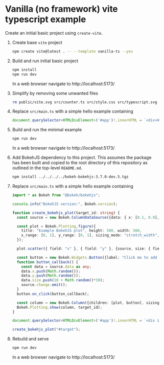 # Vanilla (no framework) vite typescript example

Create an initial basic project using `create-vite`.

1. Create base `vite` project

    ```bash
    npm create vite@latest . -- --template vanilla-ts --yes
    ```

2. Build and run initial basic project

    ```bash
    npm install
    npm run dev
    ```

    In a web browser navigate to http://localhost:5173/

3. Simplify by removing some unwanted files

    ```bash
    rm public/vite.svg src/counter.ts src/style.css src/typescript.svg
    ```

4. Replace `src/main.ts` with a simple hello example containing

    ```typescript
    document.querySelector<HTMLDivElement>('#app')!.innerHTML = `<div>Hello</div>`
    ```

5. Build and run the minimal example

    ```bash
    npm run dev
    ```

    In a web browser navigate to http://localhost:5173/

6. Add BokehJS dependency to this project. This assumes the package has been built and copied to the root directory of this repository as outlined in the top-level `README.md`.

    ```bash
    npm install ../../../../bokeh-bokehjs-3.7.0-dev.5.tgz
    ```

7. Replace `src/main.ts` with a simple hello example containing

    ```typescript
    import * as Bokeh from "@bokeh/bokehjs";

    console.info("BokehJS version:", Bokeh.version);

    function create_bokehjs_plot(target_id: string) {
      const source = new Bokeh.ColumnDataSource({data: { x: [0.1, 0.9], y: [0.1, 0.9], size: [40, 10] }});

      const plot = Bokeh.Plotting.figure({
        title: "Example BokehJS plot", height: 500, width: 500,
        x_range: [0, 1], y_range: [0, 1], sizing_mode: "stretch_width",
      });

      plot.scatter({ field: "x" }, { field: "y" }, {source, size: { field: "size" }});

      const button = new Bokeh.Widgets.Button({label: "Click me to add a point", button_type: "primary"});
      function button_callback() {
        const data = source.data as any;
        data.x.push(Math.random());
        data.y.push(Math.random());
        data.size.push(10 + Math.random()*30);
        source.change.emit();
      }
      button.on_click(button_callback);

      const column = new Bokeh.Column({children: [plot, button], sizing_mode: "stretch_width"});
      Bokeh.Plotting.show(column, target_id);
    }

    document.querySelector<HTMLDivElement>('#app')!.innerHTML = `<div id='target'>Hello</div>`;

    create_bokehjs_plot("#target");
    ```

8. Rebuild and serve

    ```bash
    npm run dev
    ```

    In a web browser navigate to http://localhost:5173/
